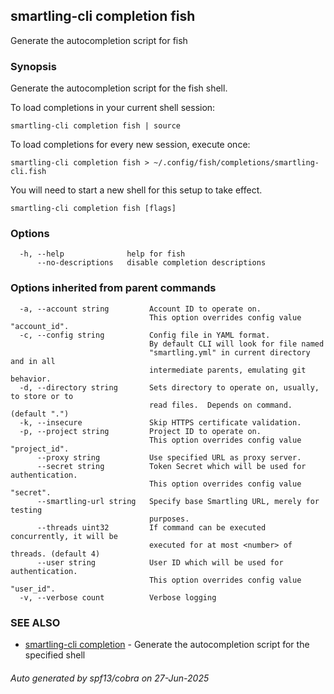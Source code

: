## smartling-cli completion fish

Generate the autocompletion script for fish

### Synopsis

Generate the autocompletion script for the fish shell.

To load completions in your current shell session:

	smartling-cli completion fish | source

To load completions for every new session, execute once:

	smartling-cli completion fish > ~/.config/fish/completions/smartling-cli.fish

You will need to start a new shell for this setup to take effect.


```
smartling-cli completion fish [flags]
```

### Options

```
  -h, --help              help for fish
      --no-descriptions   disable completion descriptions
```

### Options inherited from parent commands

```
  -a, --account string         Account ID to operate on.
                               This option overrides config value "account_id".
  -c, --config string          Config file in YAML format.
                               By default CLI will look for file named
                               "smartling.yml" in current directory and in all
                               intermediate parents, emulating git behavior.
  -d, --directory string       Sets directory to operate on, usually, to store or to
                               read files.  Depends on command. (default ".")
  -k, --insecure               Skip HTTPS certificate validation.
  -p, --project string         Project ID to operate on.
                               This option overrides config value "project_id".
      --proxy string           Use specified URL as proxy server.
      --secret string          Token Secret which will be used for authentication.
                               This option overrides config value "secret".
      --smartling-url string   Specify base Smartling URL, merely for testing
                               purposes.
      --threads uint32         If command can be executed concurrently, it will be
                               executed for at most <number> of threads. (default 4)
      --user string            User ID which will be used for authentication.
                               This option overrides config value "user_id".
  -v, --verbose count          Verbose logging
```

### SEE ALSO

* [smartling-cli completion](smartling-cli_completion.md)	 - Generate the autocompletion script for the specified shell

###### Auto generated by spf13/cobra on 27-Jun-2025
